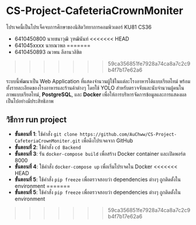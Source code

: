 # CS-Project-CafeteriaCrownMoniter

โปรเจคนี้เป็นโปรเจ็คจบการศึกษาของนิสิตวิทยาการคอมพิวเตอร์ KU81 CS36
- 6410450800 นายชนาวุฒิ วุฑฒินันท์
<<<<<<< HEAD
- 641045xxxx นายณวพล
=======
- 6410450893 ณวพน ลีลานวลิขิต
>>>>>>> 59ca356851fe7928a74ca8a7c2c9b4f7b17e62a6

ระบบนี้พัฒนาเป็น Web Application ที่แสดงจำนวนผู้ใช้ในแต่ละโรงอาหารได้แบบเรียลไทม์ พร้อมทั้งรายละเอียดของโรงอาหารและร้านค้าต่างๆ  โดยใช้ YOLO สำหรับตรวจจับและนับจำนวนผู้คนในภาพแบบเรียลไทม์, **PostgreSQL**, และ **Docker** เพื่อให้การบริหารจัดการข้อมูลและการแสดงผลเป็นไปอย่างมีประสิทธิภาพ

## วิธีการ run project
- **ขั้นตอนที่ 1**: ใช้คำสั่ง `git clone https://github.com/AuChww/CS-Project-CafeteriaCrownMoniter.git` เพื่อดึงโปรเจคจาก GitHub
- **ขั้นตอนที่ 2**: ใช้คำสั่ง `cd Backend`
- **ขั้นตอนที่ 3**: รัน `docker-compose build` เพื่อสร้าง Docker container และเปิดพอร์ต 8000
- **ขั้นตอนที่ 4**: ใช้คำสั่ง `docker-compose up` เพื่อเริ่มโปรเจคใน Docker
<<<<<<< HEAD
- **ขั้นตอนที่ 5**: ใช้คำสั่ง `pip freeze` เพื่อตรวจสอบว่า dependencies ต่างๆ ถูกติดตั้งใน environment
=======
- **ขั้นตอนที่ 5**: ใช้คำสั่ง `pip freeze` เพื่อตรวจสอบว่า dependencies ต่างๆ ถูกติดตั้งใน environment
>>>>>>> 59ca356851fe7928a74ca8a7c2c9b4f7b17e62a6
